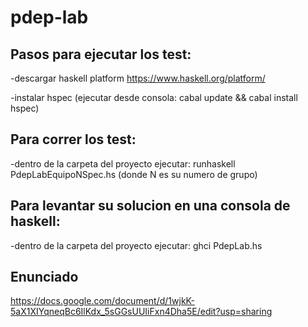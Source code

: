 # pdep-lab

## Pasos para ejecutar los test: 
  
  -descargar haskell platform https://www.haskell.org/platform/
  
  -instalar hspec (ejecutar desde consola: cabal update && cabal install hspec)
  
 ## Para correr los test:

  -dentro de la carpeta del proyecto ejecutar: runhaskell PdepLabEquipoNSpec.hs (donde N es su numero de grupo)
 
## Para levantar su solucion en una consola de haskell:

  -dentro de la carpeta del proyecto ejecutar: ghci PdepLab.hs 

## Enunciado

https://docs.google.com/document/d/1wjkK-5aX1XIYqneqBc6IlKdx_5sGGsUUIiFxn4Dha5E/edit?usp=sharing
